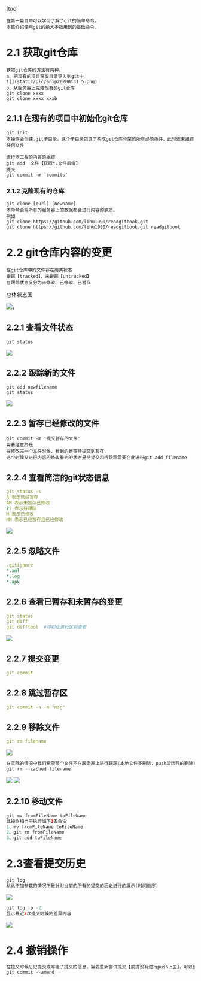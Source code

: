 [toc]
```
在第一篇目中可以学习了解了git的简单命令。
本篇介绍使用git的绝大多数用到的基础命令。
```

# 2.1 获取git仓库

```
获取git仓库的方法有两种。
a、把现有的项目获取目录导入到git中
![](static/pic/Snip20200131_5.png)
b、从服务器上克隆现有的git仓库
git clone xxxx
git clone xxxx xxxb
```

## 2.1.1 在现有的项目中初始化git仓库

```
git init
本操作会创建.git子目录。这个子目录包含了构成git仓库骨架的所有必须条件，此时还未跟踪任何文件

进行本工程的内容的跟踪
git add  文件【获取*.文件后缀】
提交
git commit -m 'commits'
```

### 2.1.2 克隆现有的仓库

```
git clone [curl] [newname]
本命令会将所有的服务器上的数据都会进行内容的肤质。
例如
git clone https://github.com/lihu1990/readgitbook.git
git clone https://github.com/lihu1990/readgitbook.git readgitbook
```

# 2.2 git仓库内容的变更

```
在git仓库中的文件存在两类状态
跟踪【tracked】、未跟踪【untracked】
在跟踪状态又分为未修改、已修改、已暂存
```

总体状态图

![](static/pic/Snip20200131_7.png)\

## 2.2.1 查看文件状态

```
git status
```
![](static/pic/Snip20200131_8.png)
## 2.2.2 跟踪新的文件

```
git add newfilename
git status
```
![](static/pic/Snip20200131_9.png)

## 2.2.3 暂存已经修改的文件

```
git commit -m '提交暂存的文件'
需要注意的是
在修改完一个文件时候，看到的是等待提交到暂存，
这个时候又进行内容的修改看到的状态是待提交和待跟踪需要在此进行git add filename
```


## 2.2.4 查看简洁的git状态信息

```yaml
git status -s
A 表示已经暂存
AM 表示未暂存已修改
?? 表示待跟踪
M 表示已修改
MM 表示已经暂存且已经修改
```
![](static/pic/Snip20200131_10.png)
## 2.2.5 忽略文件

```yaml
.gitignore
*.xml
*.log
*.apk
```

## 2.2.6 查看已暂存和未暂存的变更

```yaml
git status
git diff 
git difftool  #可视化进行区别查看
```
![](static/pic/Snip20200131_12.png)
## 2.2.7 提交变更
```yaml
git commit
```
## 2.2.8 跳过暂存区
```yaml
git commit -a -m "msg"
```
## 2.2.9 移除文件
```yaml
git rm filename
```
![](static/pic/Snip20200131_13.png)
```java
在实际的情况中我们希望某个文件不在服务器上进行跟踪(本地文件不删除，push后远程的删除)
git rm --cached filename
```
![](static/pic/Snip20200131_14.png)
![](static/pic/Snip20200131_15.png)
## 2.2.10 移动文件
```java
git mv fromFileName toFileName
此操作相当于执行如下3条命令
1、mv fromFileName toFileName
2、git rm fromFileName
3、git add toFileName
```
# 2.3查看提交历史
```java
git log
默认不加参数的情况下是针对当前的所有的提交的历史进行的展示(时间倒序)
```
![](static/pic/Snip20200131_16.png)

```java
git log -p -2
显示最近2次提交时候的差异内容
```
![](static/pic/Snip20200131_17.png)

# 2.4 撤销操作
```java
在提交时候忘记提交或写错了提交的信息，需要重新尝试提交【前提没有进行push上去】，可以使用--amend选项进行修改提交信息
git commit --amend

```